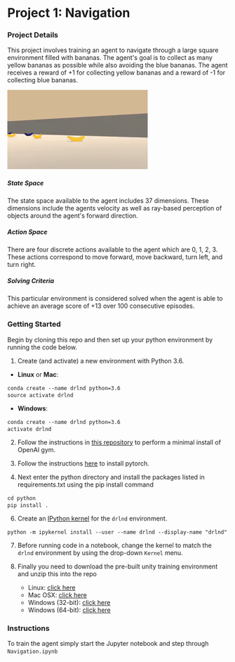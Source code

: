 
# Project 1: Navigation

### Project Details

This project involves training an agent to navigate through a large square environment filled with bananas. The agent's goal is to collect as many yellow bananas as possible while also avoiding the blue bananas. The agent receives a reward of +1 for collecting yellow bananas and a reward of -1 for collecting blue bananas. 

![Trained Agent](/images/trained_agent.gif?raw=true "Trained Agent")

##### State Space
The state space available to the agent includes 37 dimensions. These dimensions include the agents velocity as well as ray-based perception of objects around the agent's forward direction. 
##### Action Space
There are four discrete actions available to the agent which are 0, 1, 2, 3. These actions correspond to move forward, move backward, turn left, and turn right.
##### Solving Criteria
This particular environment is considered solved when the agent is able to achieve an average score of +13 over 100 consecutive episodes. 

### Getting Started
Begin by cloning this repo and then set up your python environment by running the code below.

1.  Create (and activate) a new environment with Python 3.6.
    
-   **Linux**  or  **Mac**:
    
```
conda create --name drlnd python=3.6
source activate drlnd
```
   -   **Windows**:
  
 ```  
conda create --name drlnd python=3.6
activate drlnd
```
2. Follow the instructions in  [this repository](https://github.com/openai/gym)  to perform a minimal install of OpenAI gym.

3. Follow the instructions [here](https://pytorch.org/)  to install pytorch.

5.  Next enter the python directory and install the packages listed in requirements.txt using the pip install command
```
cd python
pip install .
```
6.  Create an  [IPython kernel](http://ipython.readthedocs.io/en/stable/install/kernel_install.html)  for the  `drlnd`  environment.
```
python -m ipykernel install --user --name drlnd --display-name "drlnd"
```
7.  Before running code in a notebook, change the kernel to match the  `drlnd`  environment by using the drop-down  `Kernel`  menu.

8. Finally you need to download the pre-built unity training environment and unzip this into the repo
	-   Linux:  [click here](https://s3-us-west-1.amazonaws.com/udacity-drlnd/P1/Banana/Banana_Linux.zip)
	-   Mac OSX:  [click here](https://s3-us-west-1.amazonaws.com/udacity-drlnd/P1/Banana/Banana.app.zip)
	-   Windows (32-bit):  [click here](https://s3-us-west-1.amazonaws.com/udacity-drlnd/P1/Banana/Banana_Windows_x86.zip)
	-   Windows (64-bit):  [click here](https://s3-us-west-1.amazonaws.com/udacity-drlnd/P1/Banana/Banana_Windows_x86_64.zip)
### Instructions
To train the agent simply start the Jupyter notebook and step through `Navigation.ipynb`
